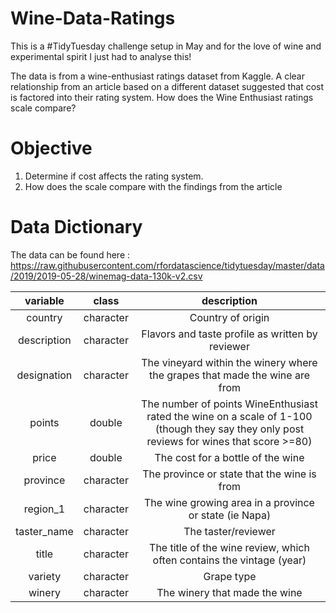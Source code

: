# Wine-Data-Ratings

This is a #TidyTuesday challenge setup in May and for the love of wine and experimental spirit I just had to analyse this!

The data is from a wine-enthusiast ratings dataset from Kaggle. A clear relationship from an article based on a different dataset suggested that cost is factored into their rating system. How does the Wine Enthusiast ratings scale compare?

# Objective

1. Determine if cost affects the rating system.
2. How does the scale compare with the findings from the article


# Data Dictionary
The data can be found here : https://raw.githubusercontent.com/rfordatascience/tidytuesday/master/data/2019/2019-05-28/winemag-data-130k-v2.csv

| variable	| class |	description |
| :---: | :---: | :---:| 
|country	|character	|Country of origin|
|description|	character	|Flavors and taste profile as written by reviewer|
|designation	|character	|The vineyard within the winery where the grapes that made the wine are from|
|points	|double	|The number of points WineEnthusiast rated the wine on a scale of 1-100 (though they say they only post reviews for wines that score >=80)|
|price|	double	|The cost for a bottle of the wine|
|province	|character	|The province or state that the wine is from|
|region_1|	character	|The wine growing area in a province or state (ie Napa)|
|taster_name	|character	|The taster/reviewer|
|title	|character	|The title of the wine review, which often contains the vintage (year)|
|variety	|character	|Grape type|
|winery	|character	|The winery that made the wine|
